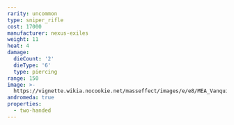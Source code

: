 ```yaml
---
rarity: uncommon
type: sniper_rifle
cost: 17000
manufacturer: nexus-exiles
weight: 11
heat: 4
damage:
  dieCount: '2'
  dieType: '6'
  type: piercing
range: 150
image: >-
  https://vignette.wikia.nocookie.net/masseffect/images/e/e8/MEA_Vanquisher_MP.png/revision/latest?cb=20180602004611
andromeda: true
properties:
  - two-handed
---
```

